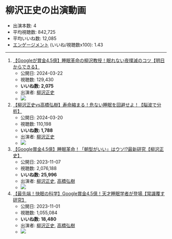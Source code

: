 # 柳沢正史の出演動画

- 出演本数: 4
- 平均視聴数: 842,725
- 平均いいね数: 12,085
- [エンゲージメント](/rehacq_fan/engagement) (いいね/視聴数x100): 1.43


----

1.  [【Googleが賞金4.5億】睡眠革命の柳沢教授！眠れない夜撲滅のコツ【明日からできる】](/rehacq_fan/ids/ztUX1yYMMA8 "wikilink")
    -   公開日: 2024-03-22
    -   視聴数: 129,430
    -   **いいね数: 2,075**
    -   出演者: [柳沢正史](/rehacq_fan/people/柳沢正史 "wikilink")
    - [![](https://img.youtube.com/vi/ztUX1yYMMA8/hqdefault.jpg)](https://www.youtube.com/watch?v=ztUX1yYMMA8)
1.  [【柳沢正史vs高橋弘樹】寿命縮まる！危ない睡眠を回避せよ！【脳波で分析】](/rehacq_fan/ids/gaLgTfxebkE "wikilink")
    -   公開日: 2024-03-20
    -   視聴数: 110,198
    -   **いいね数: 1,788**
    -   出演者: [柳沢正史](/rehacq_fan/people/柳沢正史 "wikilink")
    - [![](https://img.youtube.com/vi/gaLgTfxebkE/hqdefault.jpg)](https://www.youtube.com/watch?v=gaLgTfxebkE)
1.  [【Google賞金4.5億】睡眠革命！「朝型がいい」はウソ!?最新研究【柳沢正史】](/rehacq_fan/ids/IWqndzRAJnQ "wikilink")
    -   公開日: 2023-11-07
    -   視聴数: 2,076,188
    -   **いいね数: 25,996**
    -   出演者: [柳沢正史](/rehacq_fan/people/柳沢正史 "wikilink"), [高橋弘樹](/rehacq_fan/people/高橋弘樹 "wikilink")
    - [![](https://img.youtube.com/vi/IWqndzRAJnQ/hqdefault.jpg)](https://www.youtube.com/watch?v=IWqndzRAJnQ)
1.  [【最先端！快眠の科学】Google賞金4.5億！天才睡眠学者が登場【常識覆す研究】](/rehacq_fan/ids/JpOL251JVcY "wikilink")
    -   公開日: 2023-11-01
    -   視聴数: 1,055,084
    -   **いいね数: 18,480**
    -   出演者: [柳沢正史](/rehacq_fan/people/柳沢正史 "wikilink"), [高橋弘樹](/rehacq_fan/people/高橋弘樹 "wikilink")
    - [![](https://img.youtube.com/vi/JpOL251JVcY/hqdefault.jpg)](https://www.youtube.com/watch?v=JpOL251JVcY)
